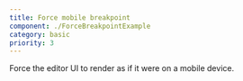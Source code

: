 ```yaml
---
title: Force mobile breakpoint
component: ./ForceBreakpointExample
category: basic
priority: 3
---
```


Force the editor UI to render as if it were on a mobile device.
